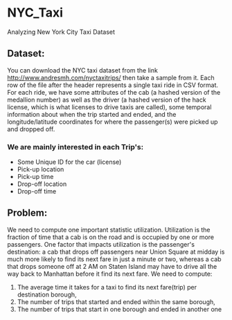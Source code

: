 # NYC_Taxi
Analyzing New York City Taxi Dataset

## Dataset:
You can download the NYC taxi dataset from the link http://www.andresmh.com/nyctaxitrips/ then take
a sample from it. Each row of the file after the header represents a single taxi ride in CSV format. For
each ride, we have some attributes of the cab (a hashed version of the medallion number) as well as the
driver (a hashed version of the hack license, which is what licenses to drive taxis are called), some
temporal information about when the trip started and ended, and the longitude/latitude coordinates for
where the passenger(s) were picked up and dropped off.

### We are mainly interested in each Trip's:
- Some Unique ID for the car (license)
- Pick-up location
- Pick-up time
- Drop-off location
- Drop-off time

## Problem:
We need to compute one important statistic utilization. Utilization is the fraction of time that a cab is on
the road and is occupied by one or more passengers. One factor that impacts utilization is the
passenger's destination: a cab that drops off passengers near Union Square at midday is much more
likely to find its next fare in just a minute or two, whereas a cab that drops someone off at 2 AM on Staten Island may
have to drive all the way back to Manhattan before it find its next fare.
We need to compute:

1. The average time it takes for a taxi to find its next fare(trip) per destination borough,
2. The number of trips that started and ended within the same borough,
3. The number of trips that start in one borough and ended in another one
